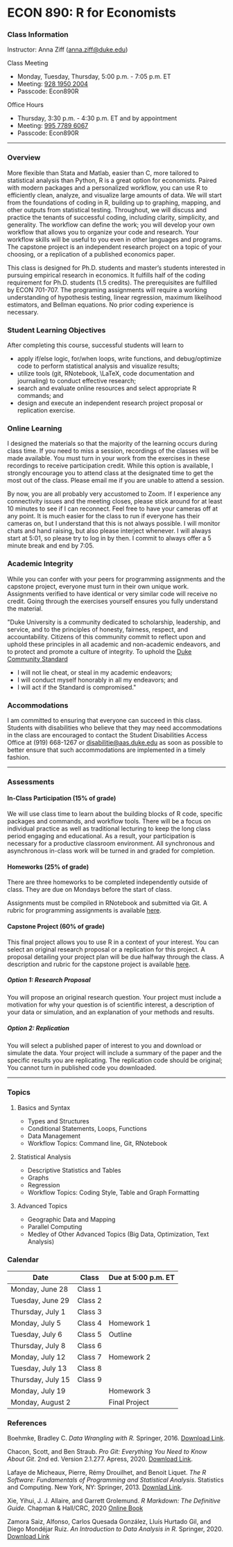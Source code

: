 # ECON 890: R for Economists


### Class Information
Instructor: Anna Ziff (anna.ziff@duke.edu)

Class Meeting
* Monday, Tuesday, Thursday, 5:00 p.m. - 7:05 p.m. ET
* Meeting: [928 1950 2004](https://duke.zoom.us/j/92819502004?pwd=VXB6d2dwSXJpUDNkUng1UTFGaW4zUT09)
* Passcode: Econ890R

Office Hours
* Thursday, 3:30 p.m. - 4:30 p.m. ET and by appointment
* Meeting: [995 7789 6067](https://duke.zoom.us/j/99577896067?pwd=Wm9QaEd5cm5oZkNGZk1LK3NmQVF2Zz09)
* Passcode: Econ890R
---

### Overview
More flexible than Stata and Matlab, easier than C, more tailored to statistical analysis than Python, R is a great option for economists. Paired with modern packages and a personalized workflow, you can use R to efficiently clean, analyze, and visualize large amounts of data. We will start from the foundations of coding in R, building up to graphing, mapping, and other outputs from statistical testing. Throughout, we will discuss and practice the tenants of successful coding, including clarity, simplicity, and generality. The workflow can define the work; you will develop your own workflow that allows you to organize your code and research. Your workflow skills will be useful to you even in other languages and programs. The capstone project is an independent research project on a topic of your choosing, or a replication of a published economics paper. 

This class is designed for Ph.D. students and master’s students interested in pursuing empirical research in economics. It fulfills half of the coding requirement for Ph.D. students (1.5 credits). The prerequisites are fulfilled by ECON 701-707. The programing assignments will require a working understanding of hypothesis testing, linear regression, maximum likelihood estimators, and Bellman equations. No prior coding experience is necessary. 


### Student Learning Objectives

After completing this course, successful students will learn to
* apply if/else logic, for/when loops, write functions, and debug/optimize code to perform statistical analysis and visualize results;
* utilize tools (git, RNotebook, \LaTeX, code documentation and journaling) to conduct effective research;
* search and evaluate online resources and select appropriate R commands; and
* design and execute an independent research project proposal or replication exercise.

### Online Learning
I designed the materials so that the majority of the learning occurs during class time. If you need to miss a session, recordings of the classes will be made available. You must turn in your work from the exercises in these recordings to receive participation credit. While this option is available, I strongly encourage you to attend class at the designated time to get the most out of the class. Please email me if you are unable to attend a session.

By now, you are all probably very accustomed to Zoom. If I experience any connectivity issues and the meeting closes, please stick around for at least 10 minutes to see if I can reconnect. Feel free to have your cameras off at any point. It is much easier for the class to run if everyone has their cameras on, but I understand that this is not always possible. I will monitor chats and hand raising, but also please interject whenever. I will always start at 5:01, so please try to log in by then. I commit to always offer a 5 minute break and end by 7:05.

### Academic Integrity
While you can confer with your peers for programming assignments and the capstone project, everyone must turn in their own unique work. Assignments verified to have identical or very similar code will receive no credit. Going through the exercises yourself ensures you fully understand the material. 

"Duke University is a community dedicated to scholarship, leadership, and service, and to the principles of honesty, fairness, respect, and accountability. Citizens of this community commit to reflect upon and uphold these principles in all academic and non-academic endeavors, and to protect and promote a culture of integrity. To uphold the [Duke Community Standard](https://studentaffairs.duke.edu/conduct/about-us/duke-community-standard)
*	I will not lie cheat, or steal in my academic endeavors;
* I will conduct myself honorably in all my endeavors; and
* I will act if the Standard is compromised."

### Accommodations
I am committed to ensuring that everyone can succeed in this class. Students with disabilities who believe that they may need accommodations in the class are encouraged to contact the Student Disabilities Access Office at (919) 668-1267 or disabilitie@aas.duke.edu as soon as possible to better ensure that such accommodations are implemented in a timely fashion.

---

### Assessments

#### In-Class Participation (15\% of grade)
We will use class time to learn about the building blocks of R code, specific packages and commands, and workflow tools. There will be a focus on individual practice as well as traditional lecturing to keep the long class period engaging and educational. As a result, your participation is necessary for a productive classroom environment. All synchronous and asynchronous in-class work will be turned in and graded for completion.

#### Homeworks (25\% of grade)
There are three homeworks to be completed independently outside of class. They are due on Mondays before the start of class.

Assignments must be compiled in RNotebook and submitted via Git. A rubric for programming assignments is available [here](https://github.com/r-for-economists/Syllabus/blob/main/Rubrics.pdf).

#### Capstone Project (60\% of grade) 
This final project allows you to use R in a context of your interest. You can select an original research proposal or a replication for this project. A proposal detailing your project plan will be due halfway through the class. A description and rubric for the capstone project is available [here](https://github.com/r-for-economists/Syllabus/blob/main/Rubrics.pdf). 

##### Option 1: Research Proposal
You will propose an original research question. Your project must include a motivation for why your question is of scientific  interest, a description of your data or simulation, and an explanation of your methods and results.

##### Option 2: Replication
You will select a published paper of interest to you and download or simulate the data. Your project will include a summary of the paper and the specific results you are replicating. The replication code should be original; You cannot turn in published code you downloaded. 

---

### Topics

1. Basics and Syntax
    - Types and Structures
    - Conditional Statements, Loops, Functions
    - Data Management
    - Workflow Topics: Command line, Git, RNotebook

2. Statistical Analysis
    - Descriptive Statistics and Tables
    - Graphs
    - Regression
    - Workflow Topics: Coding Style, Table and Graph Formatting

3. Advanced Topics
    - Geographic Data and Mapping
    - Parallel Computing
    - Medley of Other Advanced Topics (Big Data, Optimization, Text Analysis)
    
### Calendar
| Date              | Class   | Due at 5:00 p.m. ET |
|-------------------|---------|---------------------|
| Monday, June 28   | Class 1 |                     |
| Tuesday, June 29  | Class 2 |                     |
| Thursday, July 1  | Class 3 |                     |
| Monday, July 5    | Class 4 | Homework 1          |
| Tuesday, July 6   | Class 5 | Outline            |
| Thursday, July 8  | Class 6 |                     |
| Monday, July 12   | Class 7 | Homework 2          |
| Tuesday, July 13  | Class 8 |                     |
| Thursday, July 15 | Class 9 |                     |
| Monday, July 19   |         | Homework 3          |
| Monday, August 2  |         | Final Project             |



### References

Boehmke, Bradley C. *Data Wrangling with R.* Springer, 2016. [Download Link](https://link-springer-com.proxy.lib.duke.edu/content/pdf/10.1007%2F978-3-319-45599-0.pdf).

Chacon, Scott, and Ben Straub. *Pro Git: Everything You Need to Know About Git*. 2nd ed. Version 2.1.277. Apress, 2020. [Download Link](https://git-scm.com/book/en/v2).

Lafaye de Micheaux, Pierre, Rémy Drouilhet, and Benoit Liquet. *The R Software: Fundamentals of Programming and Statistical Analysis*. Statistics and Computing. New York, NY: Springer, 2013. [Downlad Link](https://link-springer-com.proxy.lib.duke.edu/book/10.1007%2F978-1-4614-9020-3).

Xie, Yihui, J. J. Allaire, and Garrett Grolemund. *R Markdown: The Definitive Guide.* Chapman & Hall/CRC, 2020 [Online Book](https://bookdown.org/yihui/rmarkdown/)

Zamora Saiz, Alfonso, Carlos Quesada González, Lluís Hurtado Gil, and Diego Mondéjar Ruiz. *An Introduction to Data Analysis in R.* Springer, 2020. [Download Link](https://link-springer-com.proxy.lib.duke.edu/content/pdf/10.1007%2F978-3-030-48997-7.pdf)
